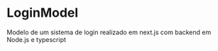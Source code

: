 # LoginModel
Modelo de um sistema de login realizado em next.js com backend em Node.js e typescript
